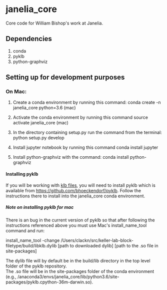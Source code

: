 # janelia_core
Core code for William Bishop's work at Janelia.

## Dependencies

1) conda
2) pyklb
3) python-graphviz

## Setting up for development purposes

### On Mac:

1) Create a conda environment by running this command: 
	conda create -n janelia_core python=3.6 (mac)

2) Activate the conda environment by running this command
    source activate janelia_core (mac)

3) In the directory containing setup.py run the command from the terminal: 
	python setup.py develop

4) Install jupyter notebook by running this command
	conda install jupyter

5) Install python-graphviz with the command: 
    conda install python-graphviz

#### Installing pyklb

If you will be working with [klb files](https://bitbucket.org/fernandoamat/keller-lab-block-filetype), 
you will need to install pyklb which is available from https://github.com/bhoeckendorf/pyklb. 
Follow the instructions there to install into the janelia_core conda environment. 

##### Note on installing pyklb for mac

There is an bug in the current version of pyklb so that after following the instructions referenced 
above you must use Mac's install_name_tool command and run:
 
   install_name_tool -change /Users/clackn/src/keller-lab-block-filetype/build/libklb.dylib [path to downloaded dylib] [path to the .so file in site-packages]

The dylib file will by default be in the build/lib directory in the top level folder of the pyklb repository.  
The .so file will be in the site-packages folder of the conda environment (e.g., /anaconda3/envs/janelia_core/lib/python3.6/site-packages/pyklb.cpython-36m-darwin.so). 



